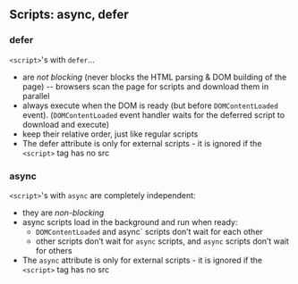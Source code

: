 ## Scripts: async, defer

### defer

`<script>`'s with `defer`...

- are _not blocking_ (never blocks the HTML parsing & DOM building of the page) -- browsers scan the page for scripts and download them in parallel
- always execute when the DOM is ready (but before `DOMContentLoaded` event).
  (`DOMContentLoaded` event handler waits for the deferred script to download and execute)
- keep their relative order, just like regular scripts
- The defer attribute is only for external scripts - it is ignored if the `<script>` tag has no src


### async

`<script>`'s with `async` are completely independent:

- they are _non-blocking_
- async scripts load in the background and run when ready:
  - `DOMContentLoaded` and async` scripts don’t wait for each other
  - other scripts don’t wait for `async` scripts, and `async` scripts don’t wait for others
- The `async` attribute is only for external scripts - it is ignored if the `<script>` tag has no src
